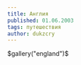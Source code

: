 ```yaml
---
title: Англия
published: 01.06.2003
tags: путешествия
author: dukzcry
---
```


$gallery("england")$
